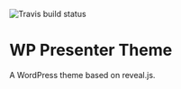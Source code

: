 ![Travis build status](https://travis-ci.org/trishasalas/wp-presenter.svg?branch=master)

WP Presenter Theme
====================

A WordPress theme based on reveal.js.
